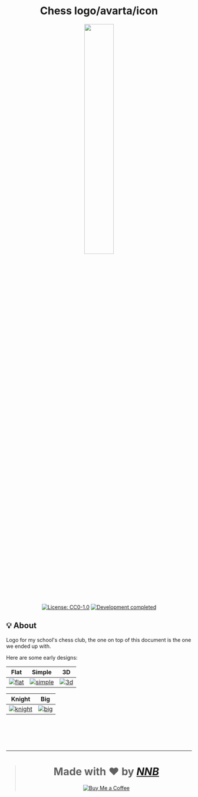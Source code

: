 <h1 align="center">Chess logo/avarta/icon</h1>
<p align="center"><a href="https://lospec.com/i/nwgd"><img width="40%" src="https://user-images.githubusercontent.com/43980777/129475130-0bb84fb4-2902-4747-8474-dccafe12ff43.png"></a></p>
<p align="center"><a href="https://github.com/NNBnh/chess-logo/blob/main/LICENSE"><img src="https://img.shields.io/github/license/NNBnh/chess-logo?labelColor=5A5353&color=A0938E&style=for-the-badge" alt="License: CC0-1.0 "></a> <a href="https://gist.github.com/NNBnh/9ef453aba3efce26046e0d3119dab5a7#development-completed"><img src="https://img.shields.io/badge/development-completed-%23A0938E.svg?labelColor=5A5353&style=for-the-badge&logoColor=FFFFFF" alt="Development completed"></a></p>

## 💡 About
Logo for my school's chess club,
the one on top of this document is the one we ended up with.

Here are some early designs:

|Flat|Simple|3D|
|-|-|-|
|[![flat](https://user-images.githubusercontent.com/43980777/129465588-a7da8d2f-126b-4b10-a7ce-b6b5b34faff4.png)](https://lospec.com/i/gviy)|[![simple](https://user-images.githubusercontent.com/43980777/129465594-a53e06b6-cb06-4d6d-8222-c8014f5fdaf3.png)](https://lospec.com/i/8ovt)|[![3d](https://user-images.githubusercontent.com/43980777/129465559-6b11c32c-e4a6-4380-9bb5-2387a074573e.png)](https://lospec.com/i/gf2z)|

|Knight|Big|
|-|-|
|[![knight](https://user-images.githubusercontent.com/43980777/129465604-bbe9b7c1-af53-4aca-a7d7-0bc94a395a46.png)](https://lospec.com/i/nmjv)|[![big](https://user-images.githubusercontent.com/43980777/129465570-5878e7cf-0f33-4f6c-b0ab-fc3768dd4aad.png)](https://lospec.com/i/kc59)|

<br><br><br><br>

---

> <h1 align="center">Made with ❤️ by <a href="https://github.com/NNBnh"><i>NNB</i></a></h1>
>
> <p align="center"><a href="https://www.buymeacoffee.com/nnbnh"><img src="https://img.shields.io/badge/buy_me_a_coffee%20-%23F7CA88.svg?logo=buy-me-a-coffee&logoColor=333333&style=for-the-badge" alt="Buy Me a Coffee"></a></p>
